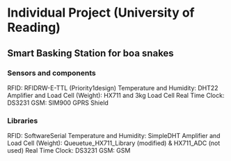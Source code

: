 # Individual Project (University of Reading)

## Smart Basking Station for boa snakes

### Sensors and components
RFID: RFIDRW-E-TTL (Priority1design)
Temperature and Humidity: DHT22
Amplifier and Load Cell (Weight): HX711 and 3kg Load Cell
Real Time Clock: DS3231
GSM: SIM900 GPRS Shield

### Libraries
RFID: SoftwareSerial
Temperature and Humidity: SimpleDHT
Amplifier and Load Cell (Weight): Queuetue_HX711_Library (modified) & HX711_ADC (not used)
Real Time Clock: DS3231
GSM: GSM